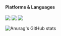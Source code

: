 #### Platforms & Languages
<img src="https://img.shields.io/badge/Ios-FFFFFF?style=for-the-badge&logo=ios&logoColor=000000"/> <img src="https://img.shields.io/badge/Swift-FFFFFF?style=for-the-badge&logo=swift&logoColor=F05138"/> <img src="https://img.shields.io/badge/Xcode-FFFFFF?style=for-the-badge&logo=xcode&logoColor=147EFB"/>

![Anurag's GitHub stats](https://github-readme-stats.vercel.app/api?username=GuTaeHo&show_icons=true&theme=algolia)
